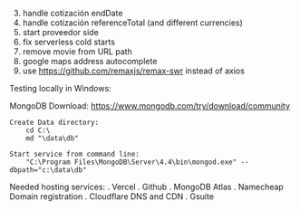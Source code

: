 
3. handle cotización endDate
4. handle cotización referenceTotal (and different currencies)
5. start proveedor side
6. fix serverless cold starts
7. remove movie from URL path
8. google maps address autocomplete
8. use https://github.com/remaxjs/remax-swr instead of axios


Testing locally in Windows:

MongoDB
    Download: https://www.mongodb.com/try/download/community

    Create Data directory:
        cd C:\
        md "\data\db"

    Start service from command line:
        "C:\Program Files\MongoDB\Server\4.4\bin\mongod.exe" --dbpath="c:\data\db"


Needed hosting services:
. Vercel
. Github
. MongoDB Atlas
. Namecheap Domain registration
. Cloudflare DNS and CDN
. Gsuite